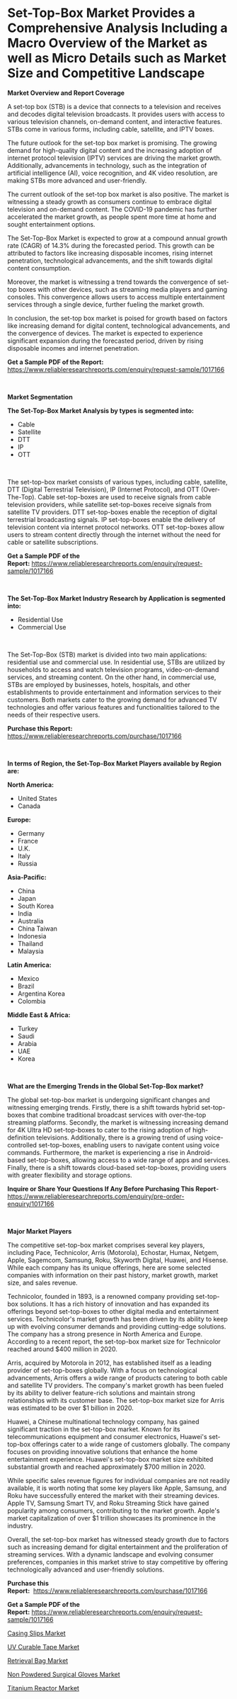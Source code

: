 <p><h1>Set-Top-Box Market Provides a Comprehensive Analysis Including a Macro Overview of the Market as well as Micro Details such as Market Size and Competitive Landscape</h1></p><p><strong>Market Overview and Report Coverage</strong></p>
<p><p>A set-top box (STB) is a device that connects to a television and receives and decodes digital television broadcasts. It provides users with access to various television channels, on-demand content, and interactive features. STBs come in various forms, including cable, satellite, and IPTV boxes.</p><p>The future outlook for the set-top box market is promising. The growing demand for high-quality digital content and the increasing adoption of internet protocol television (IPTV) services are driving the market growth. Additionally, advancements in technology, such as the integration of artificial intelligence (AI), voice recognition, and 4K video resolution, are making STBs more advanced and user-friendly.</p><p>The current outlook of the set-top box market is also positive. The market is witnessing a steady growth as consumers continue to embrace digital television and on-demand content. The COVID-19 pandemic has further accelerated the market growth, as people spent more time at home and sought entertainment options.</p><p>The Set-Top-Box Market is expected to grow at a compound annual growth rate (CAGR) of 14.3% during the forecasted period. This growth can be attributed to factors like increasing disposable incomes, rising internet penetration, technological advancements, and the shift towards digital content consumption.</p><p>Moreover, the market is witnessing a trend towards the convergence of set-top boxes with other devices, such as streaming media players and gaming consoles. This convergence allows users to access multiple entertainment services through a single device, further fueling the market growth.</p><p>In conclusion, the set-top box market is poised for growth based on factors like increasing demand for digital content, technological advancements, and the convergence of devices. The market is expected to experience significant expansion during the forecasted period, driven by rising disposable incomes and internet penetration.</p></p>
<p><strong>Get a Sample PDF of the Report:</strong> <a href="https://www.reliableresearchreports.com/enquiry/request-sample/1017166">https://www.reliableresearchreports.com/enquiry/request-sample/1017166</a></p>
<p>&nbsp;</p>
<p><strong>Market Segmentation</strong></p>
<p><strong>The Set-Top-Box Market Analysis by types is segmented into:</strong></p>
<p><ul><li>Cable</li><li>Satellite</li><li>DTT</li><li>IP</li><li>OTT</li></ul></p>
<p>&nbsp;</p>
<p><p>The set-top-box market consists of various types, including cable, satellite, DTT (Digital Terrestrial Television), IP (Internet Protocol), and OTT (Over-The-Top). Cable set-top-boxes are used to receive signals from cable television providers, while satellite set-top-boxes receive signals from satellite TV providers. DTT set-top-boxes enable the reception of digital terrestrial broadcasting signals. IP set-top-boxes enable the delivery of television content via internet protocol networks. OTT set-top-boxes allow users to stream content directly through the internet without the need for cable or satellite subscriptions.</p></p>
<p><strong>Get a Sample PDF of the Report:</strong>&nbsp;<a href="https://www.reliableresearchreports.com/enquiry/request-sample/1017166">https://www.reliableresearchreports.com/enquiry/request-sample/1017166</a></p>
<p>&nbsp;</p>
<p><strong>The Set-Top-Box Market Industry Research by Application is segmented into:</strong></p>
<p><ul><li>Residential Use</li><li>Commercial Use</li></ul></p>
<p>&nbsp;</p>
<p><p>The Set-Top-Box (STB) market is divided into two main applications: residential use and commercial use. In residential use, STBs are utilized by households to access and watch television programs, video-on-demand services, and streaming content. On the other hand, in commercial use, STBs are employed by businesses, hotels, hospitals, and other establishments to provide entertainment and information services to their customers. Both markets cater to the growing demand for advanced TV technologies and offer various features and functionalities tailored to the needs of their respective users.</p></p>
<p><strong>Purchase this Report:</strong>&nbsp; <a href="https://www.reliableresearchreports.com/purchase/1017166">https://www.reliableresearchreports.com/purchase/1017166</a></p>
<p>&nbsp;</p>
<p><strong>In terms of Region, the Set-Top-Box Market Players available by Region are:</strong></p>
<p>
    <p> <strong> North America: </strong>
        <ul>
            <li>United States</li>
            <li>Canada</li>
        </ul>
        </p> 
    <p> <strong> Europe: </strong>
        <ul>
            <li>Germany</li>
            <li>France</li>
            <li>U.K.</li>
            <li>Italy</li>
            <li>Russia</li>
        </ul>
        </p> 
    <p> <strong> Asia-Pacific: </strong>
        <ul>
            <li>China</li>
            <li>Japan</li>
            <li>South Korea</li>
            <li>India</li>
            <li>Australia</li>
            <li>China Taiwan</li>
            <li>Indonesia</li>
            <li>Thailand</li>
            <li>Malaysia</li>
        </ul>
        </p> 
    <p> <strong> Latin America: </strong>
        <ul>
            <li>Mexico</li>
            <li>Brazil</li>
            <li>Argentina Korea</li>
            <li>Colombia</li>
        </ul>
        </p> 
    <p> <strong> Middle East & Africa: </strong>
        <ul>
            <li>Turkey</li>
            <li>Saudi</li>
            <li>Arabia</li>
            <li>UAE</li>
            <li>Korea</li>
        </ul>
    </p>
    </p>
<p>&nbsp;</p>
<p><strong>What are the Emerging Trends in the Global Set-Top-Box market?</strong></p>
<p><p>The global set-top-box market is undergoing significant changes and witnessing emerging trends. Firstly, there is a shift towards hybrid set-top-boxes that combine traditional broadcast services with over-the-top streaming platforms. Secondly, the market is witnessing increasing demand for 4K Ultra HD set-top-boxes to cater to the rising adoption of high-definition televisions. Additionally, there is a growing trend of using voice-controlled set-top-boxes, enabling users to navigate content using voice commands. Furthermore, the market is experiencing a rise in Android-based set-top-boxes, allowing access to a wide range of apps and services. Finally, there is a shift towards cloud-based set-top-boxes, providing users with greater flexibility and storage options.</p></p>
<p><strong>Inquire or Share Your Questions If Any Before Purchasing This Report</strong>- <a href="https://www.reliableresearchreports.com/enquiry/pre-order-enquiry/1017166">https://www.reliableresearchreports.com/enquiry/pre-order-enquiry/1017166</a></p>
<p>&nbsp;</p>
<p><strong>Major Market Players</strong></p>
<p><p>The competitive set-top-box market comprises several key players, including Pace, Technicolor, Arris (Motorola), Echostar, Humax, Netgem, Apple, Sagemcom, Samsung, Roku, Skyworth Digital, Huawei, and Hisense. While each company has its unique offerings, here are some selected companies with information on their past history, market growth, market size, and sales revenue.</p><p>Technicolor, founded in 1893, is a renowned company providing set-top-box solutions. It has a rich history of innovation and has expanded its offerings beyond set-top-boxes to other digital media and entertainment services. Technicolor's market growth has been driven by its ability to keep up with evolving consumer demands and providing cutting-edge solutions. The company has a strong presence in North America and Europe. According to a recent report, the set-top-box market size for Technicolor reached around $400 million in 2020.</p><p>Arris, acquired by Motorola in 2012, has established itself as a leading provider of set-top-boxes globally. With a focus on technological advancements, Arris offers a wide range of products catering to both cable and satellite TV providers. The company's market growth has been fueled by its ability to deliver feature-rich solutions and maintain strong relationships with its customer base. The set-top-box market size for Arris was estimated to be over $1 billion in 2020.</p><p>Huawei, a Chinese multinational technology company, has gained significant traction in the set-top-box market. Known for its telecommunications equipment and consumer electronics, Huawei's set-top-box offerings cater to a wide range of customers globally. The company focuses on providing innovative solutions that enhance the home entertainment experience. Huawei's set-top-box market size exhibited substantial growth and reached approximately $700 million in 2020.</p><p>While specific sales revenue figures for individual companies are not readily available, it is worth noting that some key players like Apple, Samsung, and Roku have successfully entered the market with their streaming devices. Apple TV, Samsung Smart TV, and Roku Streaming Stick have gained popularity among consumers, contributing to the market growth. Apple's market capitalization of over $1 trillion showcases its prominence in the industry.</p><p>Overall, the set-top-box market has witnessed steady growth due to factors such as increasing demand for digital entertainment and the proliferation of streaming services. With a dynamic landscape and evolving consumer preferences, companies in this market strive to stay competitive by offering technologically advanced and user-friendly solutions.</p></p>
<p><strong>Purchase this Report:</strong>&nbsp;&nbsp;<a href="https://www.reliableresearchreports.com/purchase/1017166">https://www.reliableresearchreports.com/purchase/1017166</a></p>
<p></p>
<p><strong>Get a Sample PDF of the Report:</strong>&nbsp;<a href="https://www.reliableresearchreports.com/enquiry/request-sample/1017166">https://www.reliableresearchreports.com/enquiry/request-sample/1017166</a></p>
<p><p><a href="https://medium.com/@sheetal.reportprime/casing-slips-market-size-growth-forecast-2023-2030-bbc11a75f6a8">Casing Slips Market</a></p><p><a href="https://www.linkedin.com/pulse/uv-curable-tape-market-size-2023-2030-global-industrial-theue/">UV Curable Tape Market</a></p><p><a href="https://www.reportprime.com/retrieval-bag-r9381">Retrieval Bag Market</a></p><p><a href="https://www.reportprime.com/non-powdered-surgical-gloves-r9382">Non Powdered Surgical Gloves Market</a></p><p><a href="https://medium.com/@reportprime05/titanium-reactor-market-size-growth-forecast-2023-2030-9354abec3438">Titanium Reactor Market</a></p></p>